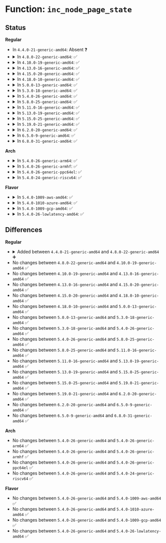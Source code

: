 # Function: <code>inc_node_page_state</code>

## Status
<b>Regular</b>
<ul>
<li>
In <code>4.4.0-21-generic-amd64</code>: Absent ❓
</li>
<li>
<details>
<summary>In <code>4.8.0-22-generic-amd64</code>: ✅</summary>

```c
void inc_node_page_state(struct page * page, enum node_stat_item item)
```

```json
{
  "name": "inc_node_page_state",
  "collision_type": "Unique Global",
  "inline_type": "No",
  "funcs": [
    {
      "addr": 18446744071580701424,
      "name": "inc_node_page_state",
      "external": true,
      "loc": "mm/vmstat.c:511",
      "file": "mm/vmstat.c",
      "inline": "seen, unknown",
      "caller_inline": [],
      "caller_func": [
        "mm/page-writeback.c:__test_set_page_writeback",
        "mm/page-writeback.c:test_clear_page_writeback",
        "mm/vmscan.c:shrink_page_list",
        "mm/mempolicy.c:queue_pages_pte_range",
        "mm/migrate.c:SyS_move_pages",
        "mm/khugepaged.c:collapse_huge_page",
        "mm/memory-failure.c:soft_offline_page",
        "fs/fuse/file.c:fuse_writepages_fill",
        "fs/fuse/file.c:fuse_writepage_locked"
      ]
    }
  ],
  "symbols": [
    {
      "addr": 18446744071580701424,
      "name": "inc_node_page_state",
      "section": ".text",
      "bind": "STB_GLOBAL",
      "size": 137
    }
  ]
}
```
</details>
</li>
<li>
<details>
<summary>In <code>4.10.0-19-generic-amd64</code>: ✅</summary>

```c
void inc_node_page_state(struct page * page, enum node_stat_item item)
```

```json
{
  "name": "inc_node_page_state",
  "collision_type": "Unique Global",
  "inline_type": "No",
  "funcs": [
    {
      "addr": 18446744071580772624,
      "name": "inc_node_page_state",
      "external": true,
      "loc": "mm/vmstat.c:511",
      "file": "mm/vmstat.c",
      "inline": "seen, unknown",
      "caller_inline": [],
      "caller_func": [
        "mm/page-writeback.c:__test_set_page_writeback",
        "mm/page-writeback.c:test_clear_page_writeback",
        "mm/vmscan.c:shrink_page_list",
        "mm/compaction.c:isolate_migratepages_block",
        "mm/mempolicy.c:queue_pages_pte_range",
        "mm/migrate.c:SYSC_move_pages",
        "mm/khugepaged.c:khugepaged",
        "mm/memory-failure.c:soft_offline_page",
        "fs/fuse/file.c:fuse_writepages_fill",
        "fs/fuse/file.c:fuse_writepage_locked"
      ]
    }
  ],
  "symbols": [
    {
      "addr": 18446744071580772624,
      "name": "inc_node_page_state",
      "section": ".text",
      "bind": "STB_GLOBAL",
      "size": 137
    }
  ]
}
```
</details>
</li>
<li>
<details>
<summary>In <code>4.13.0-16-generic-amd64</code>: ✅</summary>

```c
void inc_node_page_state(struct page * page, enum node_stat_item item)
```

```json
{
  "name": "inc_node_page_state",
  "collision_type": "Unique Global",
  "inline_type": "No",
  "funcs": [
    {
      "addr": 18446744071580809072,
      "name": "inc_node_page_state",
      "external": true,
      "loc": "mm/vmstat.c:511",
      "file": "mm/vmstat.c",
      "inline": "seen, unknown",
      "caller_inline": [],
      "caller_func": [
        "mm/page-writeback.c:test_clear_page_writeback",
        "mm/vmscan.c:shrink_page_list",
        "mm/compaction.c:isolate_migratepages_block",
        "mm/mempolicy.c:queue_pages_pte_range",
        "mm/migrate.c:SYSC_move_pages",
        "mm/khugepaged.c:collapse_huge_page",
        "mm/memory-failure.c:soft_offline_page",
        "fs/fuse/file.c:fuse_writepages_fill",
        "fs/fuse/file.c:fuse_writepage_locked"
      ]
    }
  ],
  "symbols": [
    {
      "addr": 18446744071580809072,
      "name": "inc_node_page_state",
      "section": ".text",
      "bind": "STB_GLOBAL",
      "size": 134
    }
  ]
}
```
</details>
</li>
<li>
<details>
<summary>In <code>4.15.0-20-generic-amd64</code>: ✅</summary>

```c
void inc_node_page_state(struct page * page, enum node_stat_item item)
```

```json
{
  "name": "inc_node_page_state",
  "collision_type": "Unique Global",
  "inline_type": "No",
  "funcs": [
    {
      "addr": 18446744071580898256,
      "name": "inc_node_page_state",
      "external": true,
      "loc": "mm/vmstat.c:586",
      "file": "mm/vmstat.c",
      "inline": "seen, unknown",
      "caller_inline": [],
      "caller_func": [
        "mm/page-writeback.c:test_clear_page_writeback",
        "mm/vmscan.c:shrink_page_list",
        "mm/compaction.c:isolate_migratepages_block",
        "mm/memory_hotplug.c:__offline_pages",
        "mm/khugepaged.c:khugepaged",
        "mm/memory-failure.c:soft_offline_page",
        "fs/fuse/file.c:fuse_writepages_fill",
        "fs/fuse/file.c:fuse_writepage_locked"
      ]
    }
  ],
  "symbols": [
    {
      "addr": 18446744071580898256,
      "name": "inc_node_page_state",
      "section": ".text",
      "bind": "STB_GLOBAL",
      "size": 134
    }
  ]
}
```
</details>
</li>
<li>
<details>
<summary>In <code>4.18.0-10-generic-amd64</code>: ✅</summary>

```c
void inc_node_page_state(struct page * page, enum node_stat_item item)
```

```json
{
  "name": "inc_node_page_state",
  "collision_type": "Unique Global",
  "inline_type": "No",
  "funcs": [
    {
      "addr": 18446744071581034160,
      "name": "inc_node_page_state",
      "external": true,
      "loc": "mm/vmstat.c:586",
      "file": "mm/vmstat.c",
      "inline": "seen, unknown",
      "caller_inline": [],
      "caller_func": [
        "mm/page-writeback.c:test_clear_page_writeback",
        "mm/vmscan.c:shrink_page_list",
        "mm/compaction.c:isolate_migratepages_block",
        "mm/memory_hotplug.c:__offline_pages",
        "mm/khugepaged.c:collapse_huge_page",
        "mm/memory-failure.c:soft_offline_page",
        "fs/fuse/file.c:fuse_writepages_fill",
        "fs/fuse/file.c:fuse_writepage_locked"
      ]
    }
  ],
  "symbols": [
    {
      "addr": 18446744071581034160,
      "name": "inc_node_page_state",
      "section": ".text",
      "bind": "STB_GLOBAL",
      "size": 134
    }
  ]
}
```
</details>
</li>
<li>
<details>
<summary>In <code>5.0.0-13-generic-amd64</code>: ✅</summary>

```c
void inc_node_page_state(struct page * page, enum node_stat_item item)
```

```json
{
  "name": "inc_node_page_state",
  "collision_type": "Unique Global",
  "inline_type": "No",
  "funcs": [
    {
      "addr": 18446744071581111728,
      "name": "inc_node_page_state",
      "external": true,
      "loc": "mm/vmstat.c:586",
      "file": "mm/vmstat.c",
      "inline": "seen, unknown",
      "caller_inline": [],
      "caller_func": [
        "mm/page-writeback.c:test_clear_page_writeback",
        "mm/vmscan.c:shrink_page_list",
        "mm/compaction.c:isolate_migratepages_block",
        "mm/memory_hotplug.c:__offline_pages",
        "mm/khugepaged.c:collapse_huge_page",
        "mm/memory-failure.c:soft_offline_page",
        "fs/fuse/file.c:fuse_writepages_fill",
        "fs/fuse/file.c:fuse_writepage_locked"
      ]
    }
  ],
  "symbols": [
    {
      "addr": 18446744071581111728,
      "name": "inc_node_page_state",
      "section": ".text",
      "bind": "STB_GLOBAL",
      "size": 134
    }
  ]
}
```
</details>
</li>
<li>
<details>
<summary>In <code>5.3.0-18-generic-amd64</code>: ✅</summary>

```c
void inc_node_page_state(struct page * page, enum node_stat_item item)
```

```json
{
  "name": "inc_node_page_state",
  "collision_type": "Unique Global",
  "inline_type": "No",
  "funcs": [
    {
      "addr": 18446744071581176432,
      "name": "inc_node_page_state",
      "external": true,
      "loc": "mm/vmstat.c:587",
      "file": "mm/vmstat.c",
      "inline": "seen, unknown",
      "caller_inline": [],
      "caller_func": [
        "mm/page-writeback.c:test_clear_page_writeback",
        "mm/vmscan.c:shrink_page_list",
        "mm/compaction.c:isolate_migratepages_block",
        "mm/memory_hotplug.c:do_migrate_range",
        "mm/khugepaged.c:__collapse_huge_page_isolate",
        "fs/fuse/file.c:fuse_writepages_fill",
        "fs/fuse/file.c:fuse_writepage_locked"
      ]
    }
  ],
  "symbols": [
    {
      "addr": 18446744071581176432,
      "name": "inc_node_page_state",
      "section": ".text",
      "bind": "STB_GLOBAL",
      "size": 134
    }
  ]
}
```
</details>
</li>
<li>
<details>
<summary>In <code>5.4.0-26-generic-amd64</code>: ✅</summary>

```c
void inc_node_page_state(struct page * page, enum node_stat_item item)
```

```json
{
  "name": "inc_node_page_state",
  "collision_type": "Unique Global",
  "inline_type": "No",
  "funcs": [
    {
      "addr": 18446744071581234560,
      "name": "inc_node_page_state",
      "external": true,
      "loc": "mm/vmstat.c:587",
      "file": "mm/vmstat.c",
      "inline": "seen, unknown",
      "caller_inline": [],
      "caller_func": [
        "mm/page-writeback.c:test_clear_page_writeback",
        "mm/vmscan.c:shrink_page_list",
        "mm/compaction.c:isolate_migratepages_block",
        "mm/memory_hotplug.c:do_migrate_range",
        "mm/khugepaged.c:__collapse_huge_page_isolate",
        "fs/fuse/file.c:fuse_writepages_fill",
        "fs/fuse/file.c:fuse_writepage_locked"
      ]
    }
  ],
  "symbols": [
    {
      "addr": 18446744071581234560,
      "name": "inc_node_page_state",
      "section": ".text",
      "bind": "STB_GLOBAL",
      "size": 134
    }
  ]
}
```
</details>
</li>
<li>
<details>
<summary>In <code>5.8.0-25-generic-amd64</code>: ✅</summary>

```c
void inc_node_page_state(struct page * page, enum node_stat_item item)
```

```json
{
  "name": "inc_node_page_state",
  "collision_type": "Unique Global",
  "inline_type": "No",
  "funcs": [
    {
      "addr": 18446744071581423456,
      "name": "inc_node_page_state",
      "external": true,
      "loc": "mm/vmstat.c:587",
      "file": "mm/vmstat.c",
      "inline": "seen, unknown",
      "caller_inline": [],
      "caller_func": [
        "mm/page-writeback.c:test_clear_page_writeback",
        "mm/vmscan.c:shrink_page_list",
        "mm/vmscan.c:pageout",
        "fs/fuse/file.c:fuse_writepages_fill",
        "fs/fuse/file.c:fuse_writepage_locked"
      ]
    }
  ],
  "symbols": [
    {
      "addr": 18446744071581423456,
      "name": "inc_node_page_state",
      "section": ".text",
      "bind": "STB_GLOBAL",
      "size": 136
    }
  ]
}
```
</details>
</li>
<li>
<details>
<summary>In <code>5.11.0-16-generic-amd64</code>: ✅</summary>

```c
void inc_node_page_state(struct page * page, enum node_stat_item item)
```

```json
{
  "name": "inc_node_page_state",
  "collision_type": "Unique Global",
  "inline_type": "No",
  "funcs": [
    {
      "addr": 18446744071581464912,
      "name": "inc_node_page_state",
      "external": true,
      "loc": "mm/vmstat.c:601",
      "file": "mm/vmstat.c",
      "inline": "seen, unknown",
      "caller_inline": [],
      "caller_func": [
        "mm/page-writeback.c:test_clear_page_writeback",
        "mm/vmscan.c:shrink_page_list",
        "mm/vmscan.c:pageout",
        "mm/memory-failure.c:isolate_page",
        "fs/fuse/file.c:fuse_writepages_fill",
        "fs/fuse/file.c:fuse_writepage_locked"
      ]
    }
  ],
  "symbols": [
    {
      "addr": 18446744071581464912,
      "name": "inc_node_page_state",
      "section": ".text",
      "bind": "STB_GLOBAL",
      "size": 162
    }
  ]
}
```
</details>
</li>
<li>
<details>
<summary>In <code>5.13.0-19-generic-amd64</code>: ✅</summary>

```c
void inc_node_page_state(struct page * page, enum node_stat_item item)
```

```json
{
  "name": "inc_node_page_state",
  "collision_type": "Unique Global",
  "inline_type": "No",
  "funcs": [
    {
      "addr": 18446744071581487024,
      "name": "inc_node_page_state",
      "external": true,
      "loc": "mm/vmstat.c:613",
      "file": "mm/vmstat.c",
      "inline": "seen, unknown",
      "caller_inline": [],
      "caller_func": [
        "mm/page-writeback.c:test_clear_page_writeback",
        "mm/vmscan.c:shrink_page_list",
        "mm/vmscan.c:pageout",
        "mm/memory-failure.c:__soft_offline_page",
        "fs/fuse/file.c:fuse_writepages_fill",
        "fs/fuse/file.c:fuse_writepage_locked"
      ]
    }
  ],
  "symbols": [
    {
      "addr": 18446744071581487024,
      "name": "inc_node_page_state",
      "section": ".text",
      "bind": "STB_GLOBAL",
      "size": 155
    }
  ]
}
```
</details>
</li>
<li>
<details>
<summary>In <code>5.15.0-25-generic-amd64</code>: ✅</summary>

```c
void inc_node_page_state(struct page * page, enum node_stat_item item)
```

```json
{
  "name": "inc_node_page_state",
  "collision_type": "Unique Global",
  "inline_type": "No",
  "funcs": [
    {
      "addr": 18446744071581741024,
      "name": "inc_node_page_state",
      "external": true,
      "loc": "mm/vmstat.c:659",
      "file": "mm/vmstat.c",
      "inline": "seen, unknown",
      "caller_inline": [],
      "caller_func": [
        "mm/page-writeback.c:test_clear_page_writeback",
        "mm/vmscan.c:shrink_page_list",
        "mm/vmscan.c:pageout",
        "mm/memory-failure.c:__soft_offline_page",
        "fs/fuse/file.c:fuse_writepages_fill",
        "fs/fuse/file.c:fuse_writepage_locked"
      ]
    }
  ],
  "symbols": [
    {
      "addr": 18446744071581741024,
      "name": "inc_node_page_state",
      "section": ".text",
      "bind": "STB_GLOBAL",
      "size": 182
    }
  ]
}
```
</details>
</li>
<li>
<details>
<summary>In <code>5.19.0-21-generic-amd64</code>: ✅</summary>

```c
void inc_node_page_state(struct page * page, enum node_stat_item item)
```

```json
{
  "name": "inc_node_page_state",
  "collision_type": "Unique Global",
  "inline_type": "No",
  "funcs": [
    {
      "addr": 18446744071582122560,
      "name": "inc_node_page_state",
      "external": true,
      "loc": "mm/vmstat.c:688",
      "file": "mm/vmstat.c",
      "inline": "seen, unknown",
      "caller_inline": [],
      "caller_func": [
        "mm/memory-failure.c:__soft_offline_page",
        "fs/fuse/file.c:fuse_writepages_fill",
        "fs/fuse/file.c:fuse_writepage_locked"
      ]
    }
  ],
  "symbols": [
    {
      "addr": 18446744071582122560,
      "name": "inc_node_page_state",
      "section": ".text",
      "bind": "STB_GLOBAL",
      "size": 234
    }
  ]
}
```
</details>
</li>
<li>
<details>
<summary>In <code>6.2.0-20-generic-amd64</code>: ✅</summary>

```c
void inc_node_page_state(struct page * page, enum node_stat_item item)
```

```json
{
  "name": "inc_node_page_state",
  "collision_type": "Unique Global",
  "inline_type": "No",
  "funcs": [
    {
      "addr": 18446744071582599008,
      "name": "inc_node_page_state",
      "external": true,
      "loc": "mm/vmstat.c:675",
      "file": "mm/vmstat.c",
      "inline": "seen, unknown",
      "caller_inline": [],
      "caller_func": [
        "mm/memory-failure.c:soft_offline_in_use_page",
        "fs/fuse/file.c:fuse_writepages_fill",
        "fs/fuse/file.c:fuse_writepage_locked"
      ]
    }
  ],
  "symbols": [
    {
      "addr": 18446744071582599008,
      "name": "inc_node_page_state",
      "section": ".text",
      "bind": "STB_GLOBAL",
      "size": 257
    }
  ]
}
```
</details>
</li>
<li>
<details>
<summary>In <code>6.5.0-9-generic-amd64</code>: ✅</summary>

```c
void inc_node_page_state(struct page * page, enum node_stat_item item)
```

```json
{
  "name": "inc_node_page_state",
  "collision_type": "Unique Global",
  "inline_type": "No",
  "funcs": [
    {
      "addr": 18446744071582804720,
      "name": "inc_node_page_state",
      "external": true,
      "loc": "mm/vmstat.c:676",
      "file": "mm/vmstat.c",
      "inline": "seen, unknown",
      "caller_inline": [],
      "caller_func": [
        "mm/memory_hotplug.c:do_migrate_range",
        "mm/memory-failure.c:soft_offline_in_use_page",
        "fs/fuse/file.c:fuse_writepages_fill",
        "fs/fuse/file.c:fuse_writepage_locked"
      ]
    }
  ],
  "symbols": [
    {
      "addr": 18446744071582804720,
      "name": "inc_node_page_state",
      "section": ".text",
      "bind": "STB_GLOBAL",
      "size": 257
    }
  ]
}
```
</details>
</li>
<li>
<details>
<summary>In <code>6.8.0-31-generic-amd64</code>: ✅</summary>

```c
void inc_node_page_state(struct page * page, enum node_stat_item item)
```

```json
{
  "name": "inc_node_page_state",
  "collision_type": "Unique Global",
  "inline_type": "No",
  "funcs": [
    {
      "addr": 18446744071582982368,
      "name": "inc_node_page_state",
      "external": true,
      "loc": "mm/vmstat.c:677",
      "file": "mm/vmstat.c",
      "inline": "seen, unknown",
      "caller_inline": [],
      "caller_func": [
        "mm/memory_hotplug.c:do_migrate_range",
        "fs/fuse/file.c:fuse_writepages_fill",
        "fs/fuse/file.c:fuse_writepage_locked"
      ]
    }
  ],
  "symbols": [
    {
      "addr": 18446744071582982368,
      "name": "inc_node_page_state",
      "section": ".text",
      "bind": "STB_GLOBAL",
      "size": 251
    }
  ]
}
```
</details>
</li>
</ul>
<b>Arch</b>
<ul>
<li>
<details>
<summary>In <code>5.4.0-26-generic-arm64</code>: ✅</summary>

```c
void inc_node_page_state(struct page * page, enum node_stat_item item)
```

```json
{
  "name": "inc_node_page_state",
  "collision_type": "Unique Global",
  "inline_type": "No",
  "funcs": [
    {
      "addr": 18446603336492626496,
      "name": "inc_node_page_state",
      "external": true,
      "loc": "mm/vmstat.c:587",
      "file": "mm/vmstat.c",
      "inline": "seen, unknown",
      "caller_inline": [],
      "caller_func": [
        "mm/page-writeback.c:test_clear_page_writeback",
        "mm/vmscan.c:shrink_page_list",
        "mm/compaction.c:isolate_migratepages_block",
        "mm/khugepaged.c:__collapse_huge_page_isolate",
        "mm/memory-failure.c:soft_offline_page",
        "fs/fuse/file.c:fuse_writepages_fill",
        "fs/fuse/file.c:fuse_writepage_locked"
      ]
    }
  ],
  "symbols": [
    {
      "addr": 18446603336492626496,
      "name": "inc_node_page_state",
      "section": ".text",
      "bind": "STB_GLOBAL",
      "size": 328
    }
  ]
}
```
</details>
</li>
<li>
<details>
<summary>In <code>5.4.0-26-generic-armhf</code>: ✅</summary>

```c
void inc_node_page_state(struct page * page, enum node_stat_item item)
```

```json
{
  "name": "inc_node_page_state",
  "collision_type": "Unique Global",
  "inline_type": "No",
  "funcs": [
    {
      "addr": 3226477032,
      "name": "inc_node_page_state",
      "external": true,
      "loc": "mm/vmstat.c:656",
      "file": "mm/vmstat.c",
      "inline": "seen, unknown",
      "caller_inline": [],
      "caller_func": [
        "mm/page-writeback.c:test_clear_page_writeback",
        "mm/vmscan.c:shrink_page_list",
        "mm/vmscan.c:shrink_page_list",
        "mm/compaction.c:isolate_migratepages_block",
        "fs/fuse/file.c:fuse_writepages_fill",
        "fs/fuse/file.c:fuse_writepage_locked"
      ]
    }
  ],
  "symbols": [
    {
      "addr": 3226477032,
      "name": "inc_node_page_state",
      "section": ".text",
      "bind": "STB_GLOBAL",
      "size": 48
    }
  ]
}
```
</details>
</li>
<li>
<details>
<summary>In <code>5.4.0-26-generic-ppc64el</code>: ✅</summary>

```c
void inc_node_page_state(struct page * page, enum node_stat_item item)
```

```json
{
  "name": "inc_node_page_state",
  "collision_type": "Unique Global",
  "inline_type": "No",
  "funcs": [
    {
      "addr": 13835058055285948096,
      "name": "inc_node_page_state",
      "external": true,
      "loc": "mm/vmstat.c:656",
      "file": "mm/vmstat.c",
      "inline": "seen, unknown",
      "caller_inline": [],
      "caller_func": [
        "mm/page-writeback.c:test_clear_page_writeback",
        "mm/vmscan.c:shrink_page_list",
        "mm/compaction.c:isolate_migratepages_block",
        "mm/memory_hotplug.c:do_migrate_range",
        "mm/khugepaged.c:__collapse_huge_page_isolate",
        "fs/fuse/file.c:fuse_writepages_fill",
        "fs/fuse/file.c:fuse_writepage_locked"
      ]
    }
  ],
  "symbols": [
    {
      "addr": 13835058055285948096,
      "name": "inc_node_page_state",
      "section": ".text",
      "bind": "STB_GLOBAL",
      "size": 100
    }
  ]
}
```
</details>
</li>
<li>
<details>
<summary>In <code>5.4.0-24-generic-riscv64</code>: ✅</summary>

```c
void inc_node_page_state(struct page * page, enum node_stat_item item)
```

```json
{
  "name": "inc_node_page_state",
  "collision_type": "Unique Global",
  "inline_type": "No",
  "funcs": [
    {
      "addr": 18446743936272651066,
      "name": "inc_node_page_state",
      "external": true,
      "loc": "mm/vmstat.c:656",
      "file": "mm/vmstat.c",
      "inline": "seen, unknown",
      "caller_inline": [],
      "caller_func": [
        "mm/page-writeback.c:test_clear_page_writeback",
        "mm/vmscan.c:shrink_page_list",
        "mm/compaction.c:isolate_migratepages_block",
        "fs/fuse/file.c:fuse_writepages_fill",
        "fs/fuse/file.c:fuse_writepage_locked"
      ]
    }
  ],
  "symbols": [
    {
      "addr": 18446743936272651066,
      "name": "inc_node_page_state",
      "section": ".text",
      "bind": "STB_GLOBAL",
      "size": 64
    }
  ]
}
```
</details>
</li>
</ul>
<b>Flavor</b>
<ul>
<li>
<details>
<summary>In <code>5.4.0-1009-aws-amd64</code>: ✅</summary>

```c
void inc_node_page_state(struct page * page, enum node_stat_item item)
```

```json
{
  "name": "inc_node_page_state",
  "collision_type": "Unique Global",
  "inline_type": "No",
  "funcs": [
    {
      "addr": 18446744071581203408,
      "name": "inc_node_page_state",
      "external": true,
      "loc": "mm/vmstat.c:587",
      "file": "mm/vmstat.c",
      "inline": "seen, unknown",
      "caller_inline": [],
      "caller_func": [
        "mm/page-writeback.c:test_clear_page_writeback",
        "mm/vmscan.c:shrink_page_list",
        "mm/compaction.c:isolate_migratepages_block",
        "mm/memory_hotplug.c:do_migrate_range",
        "mm/khugepaged.c:__collapse_huge_page_isolate",
        "fs/fuse/file.c:fuse_writepages_fill",
        "fs/fuse/file.c:fuse_writepage_locked"
      ]
    }
  ],
  "symbols": [
    {
      "addr": 18446744071581203408,
      "name": "inc_node_page_state",
      "section": ".text",
      "bind": "STB_GLOBAL",
      "size": 134
    }
  ]
}
```
</details>
</li>
<li>
<details>
<summary>In <code>5.4.0-1010-azure-amd64</code>: ✅</summary>

```c
void inc_node_page_state(struct page * page, enum node_stat_item item)
```

```json
{
  "name": "inc_node_page_state",
  "collision_type": "Unique Global",
  "inline_type": "No",
  "funcs": [
    {
      "addr": 18446744071581150160,
      "name": "inc_node_page_state",
      "external": true,
      "loc": "mm/vmstat.c:587",
      "file": "mm/vmstat.c",
      "inline": "seen, unknown",
      "caller_inline": [],
      "caller_func": [
        "mm/page-writeback.c:test_clear_page_writeback",
        "mm/vmscan.c:shrink_page_list",
        "mm/compaction.c:isolate_migratepages_block",
        "mm/memory_hotplug.c:do_migrate_range",
        "mm/khugepaged.c:__collapse_huge_page_isolate",
        "fs/fuse/file.c:fuse_writepages_fill",
        "fs/fuse/file.c:fuse_writepage_locked"
      ]
    }
  ],
  "symbols": [
    {
      "addr": 18446744071581150160,
      "name": "inc_node_page_state",
      "section": ".text",
      "bind": "STB_GLOBAL",
      "size": 134
    }
  ]
}
```
</details>
</li>
<li>
<details>
<summary>In <code>5.4.0-1009-gcp-amd64</code>: ✅</summary>

```c
void inc_node_page_state(struct page * page, enum node_stat_item item)
```

```json
{
  "name": "inc_node_page_state",
  "collision_type": "Unique Global",
  "inline_type": "No",
  "funcs": [
    {
      "addr": 18446744071581194608,
      "name": "inc_node_page_state",
      "external": true,
      "loc": "mm/vmstat.c:587",
      "file": "mm/vmstat.c",
      "inline": "seen, unknown",
      "caller_inline": [],
      "caller_func": [
        "mm/page-writeback.c:test_clear_page_writeback",
        "mm/vmscan.c:shrink_page_list",
        "mm/compaction.c:isolate_migratepages_block",
        "mm/memory_hotplug.c:do_migrate_range",
        "mm/khugepaged.c:__collapse_huge_page_isolate",
        "fs/fuse/file.c:fuse_writepages_fill",
        "fs/fuse/file.c:fuse_writepage_locked"
      ]
    }
  ],
  "symbols": [
    {
      "addr": 18446744071581194608,
      "name": "inc_node_page_state",
      "section": ".text",
      "bind": "STB_GLOBAL",
      "size": 134
    }
  ]
}
```
</details>
</li>
<li>
<details>
<summary>In <code>5.4.0-26-lowlatency-amd64</code>: ✅</summary>

```c
void inc_node_page_state(struct page * page, enum node_stat_item item)
```

```json
{
  "name": "inc_node_page_state",
  "collision_type": "Unique Global",
  "inline_type": "No",
  "funcs": [
    {
      "addr": 18446744071581257888,
      "name": "inc_node_page_state",
      "external": true,
      "loc": "mm/vmstat.c:587",
      "file": "mm/vmstat.c",
      "inline": "seen, unknown",
      "caller_inline": [],
      "caller_func": [
        "mm/page-writeback.c:test_clear_page_writeback",
        "mm/vmscan.c:shrink_page_list",
        "mm/compaction.c:isolate_migratepages_block",
        "mm/memory_hotplug.c:do_migrate_range",
        "mm/khugepaged.c:__collapse_huge_page_isolate",
        "fs/fuse/file.c:fuse_writepages_fill",
        "fs/fuse/file.c:fuse_writepage_locked"
      ]
    }
  ],
  "symbols": [
    {
      "addr": 18446744071581257888,
      "name": "inc_node_page_state",
      "section": ".text",
      "bind": "STB_GLOBAL",
      "size": 134
    }
  ]
}
```
</details>
</li>
</ul>

## Differences
<b>Regular</b>
<ul>
<li>
<details>
<summary>Added between <code>4.4.0-21-generic-amd64</code> and <code>4.8.0-22-generic-amd64</code> ➕</summary>

```c
void inc_node_page_state(struct page * page, enum node_stat_item item)
```
</details>
</li>
<li>
No changes between <code>4.8.0-22-generic-amd64</code> and <code>4.10.0-19-generic-amd64</code> ✅
</li>
<li>
No changes between <code>4.10.0-19-generic-amd64</code> and <code>4.13.0-16-generic-amd64</code> ✅
</li>
<li>
No changes between <code>4.13.0-16-generic-amd64</code> and <code>4.15.0-20-generic-amd64</code> ✅
</li>
<li>
No changes between <code>4.15.0-20-generic-amd64</code> and <code>4.18.0-10-generic-amd64</code> ✅
</li>
<li>
No changes between <code>4.18.0-10-generic-amd64</code> and <code>5.0.0-13-generic-amd64</code> ✅
</li>
<li>
No changes between <code>5.0.0-13-generic-amd64</code> and <code>5.3.0-18-generic-amd64</code> ✅
</li>
<li>
No changes between <code>5.3.0-18-generic-amd64</code> and <code>5.4.0-26-generic-amd64</code> ✅
</li>
<li>
No changes between <code>5.4.0-26-generic-amd64</code> and <code>5.8.0-25-generic-amd64</code> ✅
</li>
<li>
No changes between <code>5.8.0-25-generic-amd64</code> and <code>5.11.0-16-generic-amd64</code> ✅
</li>
<li>
No changes between <code>5.11.0-16-generic-amd64</code> and <code>5.13.0-19-generic-amd64</code> ✅
</li>
<li>
No changes between <code>5.13.0-19-generic-amd64</code> and <code>5.15.0-25-generic-amd64</code> ✅
</li>
<li>
No changes between <code>5.15.0-25-generic-amd64</code> and <code>5.19.0-21-generic-amd64</code> ✅
</li>
<li>
No changes between <code>5.19.0-21-generic-amd64</code> and <code>6.2.0-20-generic-amd64</code> ✅
</li>
<li>
No changes between <code>6.2.0-20-generic-amd64</code> and <code>6.5.0-9-generic-amd64</code> ✅
</li>
<li>
No changes between <code>6.5.0-9-generic-amd64</code> and <code>6.8.0-31-generic-amd64</code> ✅
</li>
</ul>
<b>Arch</b>
<ul>
<li>
No changes between <code>5.4.0-26-generic-amd64</code> and <code>5.4.0-26-generic-arm64</code> ✅
</li>
<li>
No changes between <code>5.4.0-26-generic-amd64</code> and <code>5.4.0-26-generic-armhf</code> ✅
</li>
<li>
No changes between <code>5.4.0-26-generic-amd64</code> and <code>5.4.0-26-generic-ppc64el</code> ✅
</li>
<li>
No changes between <code>5.4.0-26-generic-amd64</code> and <code>5.4.0-24-generic-riscv64</code> ✅
</li>
</ul>
<b>Flavor</b>
<ul>
<li>
No changes between <code>5.4.0-26-generic-amd64</code> and <code>5.4.0-1009-aws-amd64</code> ✅
</li>
<li>
No changes between <code>5.4.0-26-generic-amd64</code> and <code>5.4.0-1010-azure-amd64</code> ✅
</li>
<li>
No changes between <code>5.4.0-26-generic-amd64</code> and <code>5.4.0-1009-gcp-amd64</code> ✅
</li>
<li>
No changes between <code>5.4.0-26-generic-amd64</code> and <code>5.4.0-26-lowlatency-amd64</code> ✅
</li>
</ul>
